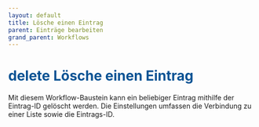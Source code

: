 ```yaml
---
layout: default
title: Lösche einen Eintrag
parent: Einträge bearbeiten
grand_parent: Workflows
---
```


# <span style="color:#0b5394"><span class="material-icons">delete</span> **Lösche einen Eintrag**</span>

Mit diesem Workflow-Baustein kann ein beliebiger Eintrag mithilfe der Eintrag-ID gelöscht werden.
Die Einstellungen umfassen die Verbindung zu einer Liste sowie die Eintrags-ID.
